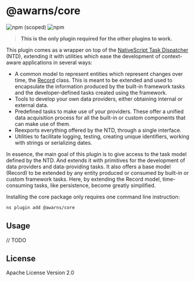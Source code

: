 # @awarns/core
![npm (scoped)](https://img.shields.io/npm/v/@awarns/core)
![npm](https://img.shields.io/npm/dm/@awarns/core)

>**This is the only plugin required for the other plugins to work.** 

This plugin comes as a wrapper on top of the [NativeScript Task Dispatcher](https://github.com/GeoTecINIT/nativescript-task-dispatcher) (NTD), extending it with utilities which ease the development of context-aware applications in several ways:
- A common model to represent entities which represent changes over time, the [Record](internal/entities/record.ts) class. This is meant to be extended and used to encapsulate the information produced by the built-in framework tasks and the developer-defined tasks created using the framework.
- Tools to develop your own data providers, either obtaining internal or external data.
- Predefined tasks to make use of your providers. These offer a unified data acquisition process for all the built-in or custom components that can make use of them.
- Reexports everything offered by the NTD, through a single interface.
- Utilities to facilitate logging, testing, creating unique identifiers, working with strings or serializing dates.

In essence, the main goal of this plugin is to give access to the task model defined by the NTD. And extends it with primitives for the development of data providers and data-providing tasks. It also offers a base model (Record) to be extended by any entity produced or consumed by built-in or custom framework tasks. Here, by extending the Record model, time-consuming tasks, like persistence, become greatly simplified.

Installing the core package only requires one command line instruction:

```bash
ns plugin add @awarns/core
```

## Usage

// TODO

## License

Apache License Version 2.0
